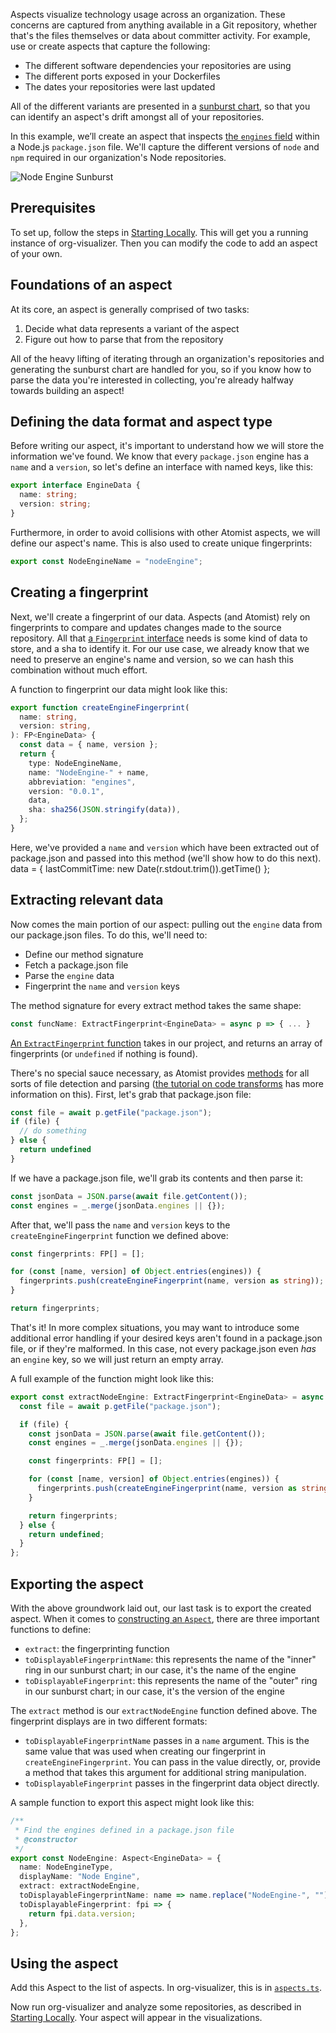 Aspects visualize technology usage across an organization. These concerns are captured from anything available in a Git repository, whether that's  the files themselves or data about committer activity. For example, use or create aspects that capture the following:

* The different software dependencies your repositories are using
* The different ports exposed in your Dockerfiles
* The dates your repositories were last updated

All of the different variants are presented in a [sunburst chart](https://en.wikipedia.org/wiki/Pie_chart#Ring_chart,_sunburst_chart,_and_multilevel_pie_chart), so that you can identify an aspect's drift amongst all of your repositories.

In this example, we’ll create an aspect that inspects [the `engines` field](https://docs.npmjs.com/files/package.json#engines) within a Node.js `package.json` file. We'll capture the different versions of `node` and `npm` required in our organization's Node repositories.

![Node Engine Sunburst](../img/node_engine_sunburst.png)

## Prerequisites

To set up, follow the steps in [Starting Locally](../quick-start.md). This will get you a running instance of org-visualizer. Then you can modify the code to add an aspect of your own.

## Foundations of an aspect

At its core, an aspect is generally comprised of two tasks:

1.  Decide what data represents a variant of the aspect
2.  Figure out how to parse that from the repository

All of the heavy lifting of iterating through an organization's repositories and generating the sunburst chart are handled for you, so if you know how to parse the data you're interested in collecting, you're already halfway towards building an aspect!

## Defining the data format and aspect type

Before writing our aspect, it's important to understand how we will store the information we've found. We know that every `package.json` engine has a `name` and a `version`, so let's define an interface with named keys, like this:

```typescript
export interface EngineData {
  name: string;
  version: string;
}
```

Furthermore, in order to avoid collisions with other Atomist aspects, we will define our aspect's name. This is also used to create unique fingerprints:

```typescript
export const NodeEngineName = "nodeEngine";
```

## Creating a fingerprint

Next, we'll create a fingerprint of our data. Aspects (and Atomist) rely on fingerprints to compare and updates changes made to the source repository. All that [a `Fingerprint` interface](https://atomist.github.io/sdm-pack-fingerprints/interfaces/_lib_machine_aspect_.fp.html) needs is some kind of data to store, and a sha to identify it. For our use case, we already know that we need to preserve an engine's name and version, so we can hash this combination without much effort.

A function to fingerprint our data might look like this:

```typescript
export function createEngineFingerprint(
  name: string,
  version: string,
): FP<EngineData> {
  const data = { name, version };
  return {
    type: NodeEngineName,
    name: "NodeEngine-" + name,
    abbreviation: "engines",
    version: "0.0.1",
    data,
    sha: sha256(JSON.stringify(data)),
  };
}
```

Here, we've provided a `name` and `version` which have been extracted out of package.json and passed into this method (we'll show how to do this next).  data = { lastCommitTime: new Date(r.stdout.trim()).getTime() };

## Extracting relevant data

Now comes the main portion of our aspect: pulling out the `engine` data from our package.json files. To do this, we'll need to:

* Define our method signature
* Fetch a package.json file
* Parse the `engine` data
* Fingerprint the `name` and `version` keys

The method signature for every extract method takes the same shape:

```typescript
const funcName: ExtractFingerprint<EngineData> = async p => { ... }
```

[An `ExtractFingerprint` function](https://atomist.github.io/sdm-pack-fingerprints/modules/_lib_machine_aspect_.html#extractfingerprint) takes in our project, and returns an array of fingerprints (or `undefined` if nothing is found).

There's no special sauce necessary, as Atomist provides [methods](project.md) for all sorts of file detection and parsing ([the tutorial on code transforms](/developer/first-transform/) has more information on this). First, let's grab that package.json file:

```typescript
const file = await p.getFile("package.json");
if (file) {
  // do something
} else {
  return undefined
}
```

If we have a package.json file, we'll grab its contents and then parse it:

```typescript
const jsonData = JSON.parse(await file.getContent());
const engines = _.merge(jsonData.engines || {});
```

After that, we'll pass the `name` and `version` keys to the `createEngineFingerprint` function we defined above:

```typescript
const fingerprints: FP[] = [];

for (const [name, version] of Object.entries(engines)) {
  fingerprints.push(createEngineFingerprint(name, version as string));
}

return fingerprints;
```

That's it! In more complex situations, you may want to introduce some additional error handling if your desired keys aren't found in a package.json file, or if they're malformed. In this case, not every package.json even _has_ an `engine` key, so we will just return an empty array.

A full example of the function might look like this:

``` typescript
export const extractNodeEngine: ExtractFingerprint<EngineData> = async p => {
  const file = await p.getFile("package.json");

  if (file) {
    const jsonData = JSON.parse(await file.getContent());
    const engines = _.merge(jsonData.engines || {});

    const fingerprints: FP[] = [];

    for (const [name, version] of Object.entries(engines)) {
      fingerprints.push(createEngineFingerprint(name, version as string));
    }

    return fingerprints;
  } else {
    return undefined;
  }
};
```

## Exporting the aspect

With the above groundwork laid out, our last task is to export the created aspect. When it comes to [constructing an `Aspect`](https://atomist.github.io/sdm-pack-fingerprints/modules/_lib_machine_aspect_.html), there are three important functions to define:

* `extract`: the fingerprinting function
* `toDisplayableFingerprintName`: this represents the name of the "inner" ring in our sunburst chart; in our case, it's the name of the engine
* `toDisplayableFingerprint`: this represents the name of the "outer" ring in our sunburst chart; in our case, it's the version of the engine

The `extract` method is our `extractNodeEngine` function defined above. The fingerprint displays are in two different formats:

* `toDisplayableFingerprintName` passes in a `name` argument. This is the same value that was used when creating our fingerprint in `createEngineFingerprint`. You can pass in the value directly, or, provide a method that takes this argument for additional string manipulation.
* `toDisplayableFingerprint` passes in the fingerprint data object directly.

A sample function to export this aspect might look like this:

```typescript
/**
 * Find the engines defined in a package.json file
 * @constructor
 */
export const NodeEngine: Aspect<EngineData> = {
  name: NodeEngineType,
  displayName: "Node Engine",
  extract: extractNodeEngine,
  toDisplayableFingerprintName: name => name.replace("NodeEngine-", ""),
  toDisplayableFingerprint: fpi => {
    return fpi.data.version;
  },
};
```

## Using the aspect

Add this Aspect to the list of aspects. In org-visualizer, this is in [`aspects.ts`](https://github.com/atomist/org-visualizer/blob/4c21d201f1fc16d6157fbf6d03ff1d6e23799e23/lib/aspect/aspects.ts#L61).

Now run org-visualizer and analyze some repositories, as described in [Starting Locally](../quick-start.md). Your aspect will appear in the visualizations.